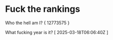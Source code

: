 # Fuck the rankings

Who the hell am I?
{ 12773575 }

What fucking year is it?
[ 2025-03-18T06:06:40Z ]
